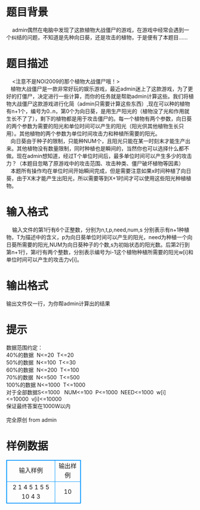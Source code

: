 # 

 
 # 题目背景 
&nbsp;&nbsp;&nbsp;&nbsp;admin偶然在电脑中发现了这款植物大战僵尸的游戏，在游戏中经常会遇到一个纠结的问题，不知道是先种向日葵，还是攻击的植物，于是便有了本题目…… 

 
 # 题目描述 
&nbsp;&nbsp;&nbsp;&nbsp;&lt;注意不是NOI2009的那个植物大战僵尸哦！&gt;<BR>&nbsp;&nbsp;&nbsp;植物大战僵尸是一款非常好玩的娱乐游戏，最近admin迷上了这款游戏，为了更好的打僵尸，决定进行一些计算，而你的任务就是帮助admin计算这些。我们将植物大战僵尸这款游戏进行化简（admin只需要计算这些东西）,现在可以种的植物有n+1个，编号为0..n，第0个为向日葵，是用生产阳光的（植物没了光和作用就生长不了了），剩下的植物都是用于攻击僵尸的。每一个植物有两个参数，向日葵的两个参数为需要的阳光和单位时间可以产生的阳光（阳光供其他植物生长只用）。其他植物的两个参数为单位时间攻击力和种植所需要的阳光。<BR>&nbsp;&nbsp;&nbsp;向日葵由于种子的限制，只能种NUM个，且阳光只能在某一时刻末才能生产出来。其他植物没有数量限制，同时种植也是瞬间的，当然你也可以选择什么都不做。现在admin想知道，经过T个单位时间后，最多单位时间可以产生多少的攻击力？（本题目忽略了原游戏中的攻击范围、攻击种类、僵尸破坏植物等因素）<BR>&nbsp;&nbsp;&nbsp;本题所有操作均在单位时间开始瞬间完成，但是需要注意如果x时间种植了向日葵，由于X末才能产生出阳光，所以需要等到X+1时间才可以使用这些阳光种植植物。&nbsp;<BR> 

 
 # 输入格式 
&nbsp;&nbsp;&nbsp;&nbsp;输入文件的第1行有6个正整数，分别为n,t,p,need,num,s&nbsp;分别表示有n+1种植物，T为描述中的含义，p为向日葵单位时间可以产生的阳光，need为种植一个向日葵所需要的阳光,NUM为向日葵种子的个数,s为初始状态的阳光数。后第2行到第n+1行，第i行有两个整数，分别表示编号为i-1这个植物种植所需要的阳光w[i]和单位时间可以产生的攻击力v[i]。<BR> 

 
 # 输出格式 
输出文件仅一行，为你帮admin计算出的结果 

 
 # 提示 
数据范围约定：<BR>40%的数据&nbsp;&nbsp;N&lt;=20&nbsp;&nbsp;T&lt;=20&nbsp;<BR>50%的数据&nbsp;&nbsp;N&lt;=100&nbsp;&nbsp;T&lt;=30<BR>60%的数据&nbsp;&nbsp;N&lt;=200&nbsp;&nbsp;T&lt;=100<BR>70%的数据&nbsp;&nbsp;N&lt;=500&nbsp;&nbsp;T&lt;=500<BR>100%的数据&nbsp;N&lt;=1000&nbsp;&nbsp;T&lt;=1000<BR>对于全部数据S&lt;=1000&nbsp;&nbsp;&nbsp;NUM&lt;=100&nbsp;&nbsp;P&lt;=1000&nbsp;&nbsp;NEED&lt;=1000&nbsp;&nbsp;w[i]&lt;=10000&nbsp;&nbsp;v[i]&lt;=10000<BR>保证最终答案在1000W以内<BR><BR>完全原创&nbsp;from&nbsp;admin<BR> 
# 样例数据
<style>
        table,table tr th, table tr td { border:1px solid #0094ff; }
        table { width: 200px; min-height: 25px; line-height: 25px; text-align: center; border-collapse: collapse;}   
    </style>
<table>
	<tr>
		<td>输入样例</td>
		<td>输出样例</td>
	</tr>
<tr><td>2 1 4 5 1 5
5 10
4 3
</td><td>10
</td></tr></table>
